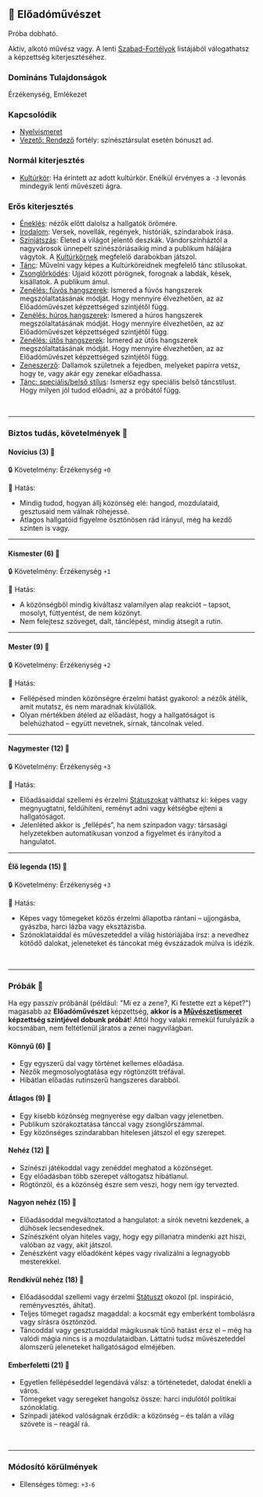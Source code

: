 ## 🔵 Előadóművészet

Próba dobható.

Aktív, alkotó művész vagy. A lenti [Szabad-Fortélyok](../042_szabad_fortelyok.md) listájából válogathatsz a képzettség kiterjesztéséhez.

### Domináns Tulajdonságok

Érzékenység, Emlékezet

### Kapcsolódik

- [Nyelvismeret](../fortelyok.kiemelt/nyelvismeret.md)
- [Vezető: Rendező](../fortelyok.altalanos/vezeto_rendezo.md) fortély: színésztársulat esetén bónuszt ad.

### Normál kiterjesztés

- [Kultúrkör](../fortelyok.kiemelt/kulturkor.md): Ha érintett az adott kultúrkör. Enélkül érvényes a `-3` levonás mindegyik lenti művészeti ágra.

### Erős kiterjesztés

- [Éneklés](../fortelyok.szabad/enekles.md): nézők előtt dalolsz a hallgatók örömére.
- [Irodalom](../fortelyok.szabad/irodalom.md): Versek, novellák, regények, históriák, színdarabok írása.
- [Színjátszás](../fortelyok.szabad/szinjatszas.md): Életed a világot jelentő deszkák. Vándorszínháztól a nagyvárosok ünnepelt színészóriásaikig mind a publikum hálájára vágytok. A [Kultúrkörnek](../fortelyok.kiemelt/kulturkor.md) megfelelő darabokban játszol.
- [Tánc](../fortelyok.szabad/tanc.md): Művelni vagy képes a Kultúrköreidnek megfelelő tánc stílusokat.
- [Zsonglőrködés](../fortelyok.szabad/zsonglorkodes.md): Ujjaid között pörögnek, forognak a labdák, kések, kisállatok. A publikum ámul.
- [Zenélés: fúvós hangszerek](../fortelyok.szabad/zeneles_fuvos_hangszerek.md): Ismered a fúvós hangszerek megszólaltatásának módját. Hogy mennyire élvezhetően, az az Előadóművészet képzettséged szintjétől függ.
- [Zenélés: húros hangszerek](../fortelyok.szabad/zeneles_huros_hangszerek.md): Ismered a húros hangszerek megszólaltatásának módját. Hogy mennyire élvezhetően, az az Előadóművészet képzettséged szintjétől függ.
- [Zenélés: ütős hangszerek](../fortelyok.szabad/zeneles_utos_hangszerek.md): Ismered az ütős hangszerek megszólaltatásának módját. Hogy mennyire élvezhetően, az az Előadóművészet képzettséged szintjétől függ.
- [Zeneszerző](../fortelyok.szabad/zeneszerzo.md): Dallamok születnek a fejedben, melyeket papírra vetsz, hogy te, vagy akár egy zenekar előadhassa.
- [Tánc: speciális/belső stílus](../fortelyok.szabad/tanc_belso_stilus.md): Ismersz egy speciális belső táncstílust. Hogy milyen jól tudod előadni, az a próbától függ.

<br />

---
### Biztos tudás, követelmények 📖

#### Novícius (3) 📖

🔒 Követelmény: Érzékenység `+0`

🌟 Hatás:
- Mindig tudod, hogyan állj közönség elé: hangod, mozdulataid, gesztusaid nem válnak röhejessé.
- Átlagos hallgatóid figyelme ösztönösen rád irányul, még ha kezdő szinten is vagy.

---
#### Kismester (6) 📖

🔒 Követelmény: Érzékenység `+1`

🌟 Hatás:
- A közönségből mindig kiváltasz valamilyen alap reakciót – tapsot, mosolyt, füttyentést, de nem közönyt.
- Nem felejtesz szöveget, dalt, tánclépést, mindig átsegít a rutin.

---
#### Mester (9) 📖

🔒 Követelmény: Érzékenység `+2`

🌟 Hatás:
- Fellépésed minden közönségre érzelmi hatást gyakorol: a nézők átélik, amit mutatsz, és nem maradnak kívülállók.
- Olyan mértékben átéled az előadást, hogy a hallgatóságot is belehúzhatod – együtt nevetnek, sírnak, táncolnak veled.

---
#### Nagymester (12) 📖

🔒 Követelmény:  Érzékenység `+3`

🌟 Hatás:
- Előadásaiddal szellemi és érzelmi [Státuszokat](../082_statuszok.md) válthatsz ki: képes vagy megnyugtatni, feldühíteni, reményt adni vagy kétségbe ejteni a hallgatóságot.
- Jelenléted akkor is „fellépés”, ha nem színpadon vagy: társasági helyzetekben automatikusan vonzod a figyelmet és irányítod a hangulatot.

---
#### Élő legenda (15) 📖

🔒 Követelmény:  Érzékenység `+3`

🌟 Hatás:
- Képes vagy tömegeket közös érzelmi állapotba rántani – ujjongásba, gyászba, harci lázba vagy eksztázisba.
- Szónoklataiddal és művészeteddel a világ históriájába írsz: a nevedhez kötődő dalokat, jeleneteket és táncokat még évszázadok múlva is idézik.

<br />

---
### Próbák 🎲

Ha egy passzív próbánál (például: "Mi ez a zene?, Ki festette ezt a képet?") magasabb az **Előadóművészet** képzettség, **akkor is a [Művészetismeret](muveszetismeret.md) képzettség szintjével dobunk próbát**! Attól hogy valaki remekül furulyázik a kocsmában, nem feltétlenül járatos a zenei nagyvilágban.

#### Könnyű (6) 🎲 

- Egy egyszerű dal vagy történet kellemes előadása.
- Nézők megmosolyogtatása egy rögtönzött tréfával.
- Hibátlan előadás rutinszerű hangszeres darabból.

#### Átlagos (9) 🎲 

- Egy kisebb közönség megnyerése egy dalban vagy jelenetben.
- Publikum szórakoztatása tánccal vagy zsonglőrszámmal.
- Egy közönséges színdarabban hitelesen játszol el egy szerepet.

#### Nehéz (12) 🎲 

- Színészi játékoddal vagy zenéddel meghatod a közönséget.
- Egy előadásban több szerepet váltogatsz hibátlanul.
- Rögtönzöl, és a közönség észre sem veszi, hogy nem így tervezted.

#### Nagyon nehéz (15) 🎲 

- Előadásoddal megváltoztatod a hangulatot: a sírók nevetni kezdenek, a dühösek lecsendesednek.
- Színészként olyan hiteles vagy, hogy egy pillanatra mindenki azt hiszi, valóban az vagy, akit játszol.
- Zenészként vagy előadóként képes vagy rivalizálni a legnagyobb mesterekkel.

#### Rendkívül nehéz (18) 🎲 

- Előadásoddal szellemi vagy érzelmi [Státuszt](../082_statuszok.md) okozol (pl. inspiráció, reményvesztés, áhítat).
- Teljes tömeget ragadsz magaddal: a kocsmát egy emberként tombolásra vagy sírásra ösztönzöd.
- Táncoddal vagy gesztusaiddal mágikusnak tűnő hatást érsz el – még ha valódi mágia nincs is a mozdulataidban. Láttatni tudsz művészeteddel álomszerű jeleneteket hallgatóságod elméjében.

#### Emberfeletti (21) 🎲 

- Egyetlen fellépéseddel legendává válsz: a történetedet, dalodat énekli a város.
- Tömegeket vagy seregeket hangolsz össze: harci indulótól politikai szónoklatig.
- Színpadi játékod valóságnak érződik: a közönség – és talán a világ szövete is – reagál rá.

<br />

---
### Módosító körülmények

- Ellenséges tömeg: `+3-6`
